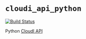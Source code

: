 `cloudi_api_python`
===================

[![Build Status](https://travis-ci.org/CloudI/cloudi_api_python.png)](https://travis-ci.org/CloudI/cloudi_api_python)

Python [CloudI API](http://cloudi.org/api.html#1_Intro)


